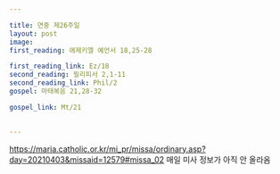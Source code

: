```yaml
---

title: 연중 제26주일
layout: post 
image: 
first_reading: 에제키엘 예언서 18,25-28

first_reading_link: Ez/18
second_reading: 필리피서 2,1-11
second_reading_link: Phil/2
gospel: 마태복음 21,28-32

gospel_link: Mt/21
 

---
```


<https://maria.catholic.or.kr/mi_pr/missa/ordinary.asp?day=20210403&missaid=12579#missa_02>
매일 미사 정보가 아직 안 올라옴
